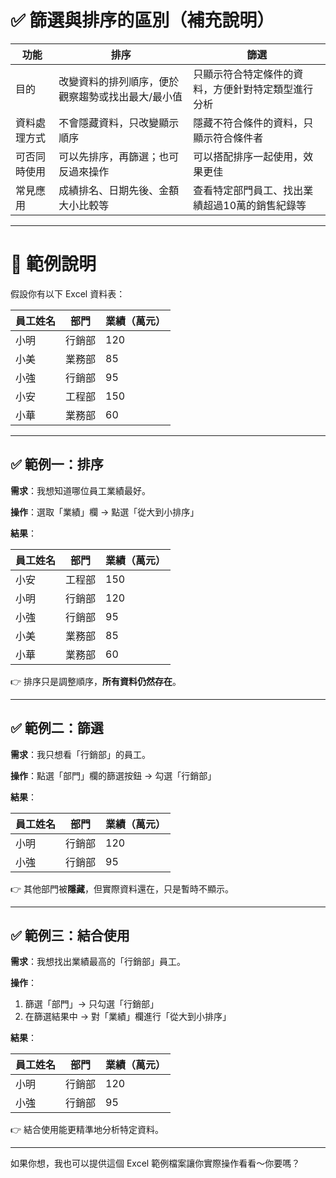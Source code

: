 # ✅ 篩選與排序的區別（補充說明）

| 功能 | 排序 | 篩選 |
|------|------|------|
| 目的 | 改變資料的排列順序，便於觀察趨勢或找出最大/最小值 | 只顯示符合特定條件的資料，方便針對特定類型進行分析 |
| 資料處理方式 | 不會隱藏資料，只改變顯示順序 | 隱藏不符合條件的資料，只顯示符合條件者 |
| 可否同時使用 | 可以先排序，再篩選；也可反過來操作 | 可以搭配排序一起使用，效果更佳 |
| 常見應用 | 成績排名、日期先後、金額大小比較等 | 查看特定部門員工、找出業績超過10萬的銷售紀錄等 |

---

# 📘 範例說明

假設你有以下 Excel 資料表：

| 員工姓名 | 部門   | 業績（萬元） |
|----------|--------|--------------|
| 小明     | 行銷部 | 120          |
| 小美     | 業務部 | 85           |
| 小強     | 行銷部 | 95           |
| 小安     | 工程部 | 150          |
| 小華     | 業務部 | 60           |

---

## ✅ 範例一：**排序**

**需求**：我想知道哪位員工業績最好。

**操作**：選取「業績」欄 → 點選「從大到小排序」

**結果**：

| 員工姓名 | 部門   | 業績（萬元） |
|----------|--------|--------------|
| 小安     | 工程部 | 150          |
| 小明     | 行銷部 | 120          |
| 小強     | 行銷部 | 95           |
| 小美     | 業務部 | 85           |
| 小華     | 業務部 | 60           |

👉 排序只是調整順序，**所有資料仍然存在**。

---

## ✅ 範例二：**篩選**

**需求**：我只想看「行銷部」的員工。

**操作**：點選「部門」欄的篩選按鈕 → 勾選「行銷部」

**結果**：

| 員工姓名 | 部門   | 業績（萬元） |
|----------|--------|--------------|
| 小明     | 行銷部 | 120          |
| 小強     | 行銷部 | 95           |

👉 其他部門被**隱藏**，但實際資料還在，只是暫時不顯示。

---

## ✅ 範例三：**結合使用**

**需求**：我想找出業績最高的「行銷部」員工。

**操作**：
1. 篩選「部門」→ 只勾選「行銷部」
2. 在篩選結果中 → 對「業績」欄進行「從大到小排序」

**結果**：

| 員工姓名 | 部門   | 業績（萬元） |
|----------|--------|--------------|
| 小明     | 行銷部 | 120          |
| 小強     | 行銷部 | 95           |

👉 結合使用能更精準地分析特定資料。

---

如果你想，我也可以提供這個 Excel 範例檔案讓你實際操作看看～你要嗎？